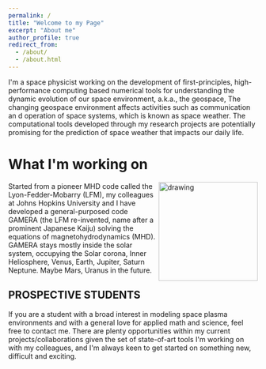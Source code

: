 ```yaml
---
permalink: /
title: "Welcome to my Page"
excerpt: "About me"
author_profile: true
redirect_from: 
  - /about/
  - /about.html
---
```


<!--Welcome to my page on the web!-->

I'm a space physicist working on the development of first-principles, high-performance computing based numerical tools for understanding the dynamic evolution of our space environment, a.k.a., the geospace, The changing geospace environment affects activities such as communication an d operation of space systems, which is known as space weather. The computational tools developed through my research projects are potentially promising for the prediction of space weather that impacts our daily life. 

<!---img src="hex.png" alt="drawing" width="160" style="float: right"/--->

What I'm working on
=====
<img src="gamera_sq.png" alt="drawing" width="200" style="float: right"/>

Started from a pioneer MHD code called the Lyon-Fedder-Mobarry (LFM), my colleagues at Johns Hopkins University and I have developed a general-purposed code GAMERA (the LFM re-invented, name after a prominent Japanese Kaiju) solving the equations of magnetohydrodynamics (MHD). GAMERA stays mostly inside the solar system, occupying the Solar corona, Inner Heliosphere, Venus, Earth, Jupiter, Saturn Neptune. Maybe Mars, Uranus in the future.

<!---![Alt Image Text](./gamera.png)--->

## PROSPECTIVE STUDENTS
If you are a student with a broad interest in modeling space plasma environments and with a general love for applied math and science, feel free to contact me. There are plenty opportunities within my current projects/collaborations given the set of state-of-art tools I'm working on with my colleagues, and I'm always keen to get started on something new, difficult and exciting.